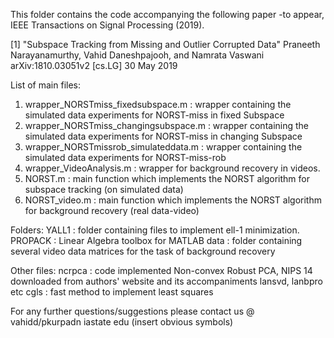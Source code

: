 This folder contains the code accompanying the following paper -to appear, IEEE Transactions on Signal Processing (2019).

[1] "Subspace Tracking from Missing and Outlier Corrupted Data"
     Praneeth Narayanamurthy, Vahid Daneshpajooh, and Namrata Vaswani
     arXiv:1810.03051v2 [cs.LG] 30 May 2019

List of main files:
1. wrapper_NORSTmiss_fixedsubspace.m : wrapper containing the simulated data experiments for NORST-miss in fixed Subspace
2. wrapper_NORSTmiss_changingsubspace.m : wrapper containing the simulated data experiments for NORST-miss in changing Subspace
3. wrapper_NORSTmissrob_simulateddata.m : wrapper containing the simulated data experiments for NORST-miss-rob
4. wrapper_VideoAnalysis.m  : wrapper for background recovery in videos.
5. NORST.m       : main function which implements the NORST algorithm for subspace tracking (on simulated data)
6. NORST_video.m : main function which implements the NORST algorithm for background recovery (real data-video)

Folders:
	YALL1 : folder containing files to implement ell-1 minimization.
	PROPACK : Linear Algebra toolbox for MATLAB
	data : folder containing several video data matrices for the task of background recovery

Other files:
	ncrpca : code implemented Non-convex Robust PCA, NIPS 14 downloaded from authors' website and its accompaniments lansvd, lanbpro etc
	cgls : fast method to implement least squares

For any further questions/suggestions please contact us @ vahidd/pkurpadn iastate edu (insert obvious symbols)
